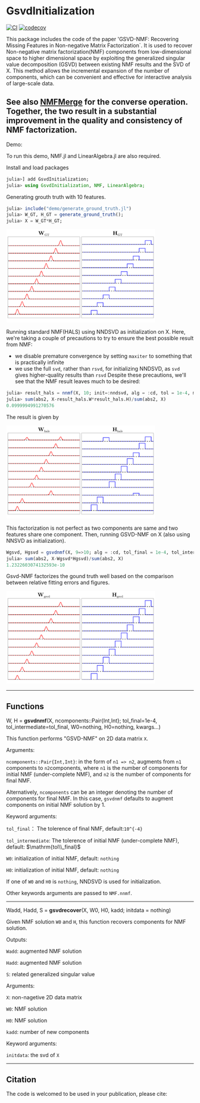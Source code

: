 # GsvdInitialization

[![CI](https://github.com/HolyLab/GsvdInitialization.jl/actions/workflows/CI.yml/badge.svg)](https://github.com/HolyLab/GsvdInitialization.jl/actions/workflows/CI.yml)
[![codecov](https://codecov.io/gh/HolyLab/GsvdInitialization.jl/graph/badge.svg?token=LxqRCsZIvn)](https://codecov.io/gh/HolyLab/GsvdInitialization.jl)

This package includes the code of the paper 'GSVD-NMF: Recovering Missing Features in
Non-negative Matrix Factorization`. 
It is used to recover Non-negative matrix factorization(NMF) components from low-dimensional space to higher dimensional space by exploiting the generalized singular value decomposition (GSVD) between existing NMF results and the SVD of X.
This method allows the incremental expansion of the number of components, which can be convenient and effective for interactive analysis of large-scale data.

See also [NMFMerge](https://github.com/HolyLab/NMFMerge.jl) for the converse operation. Together, the two result in a substantial improvement in the quality and consistency of NMF factorization.
---------------------------

Demo:

To run this demo, NMF.jl and LinearAlgebra.jl are also required.

Install and load packages
```julia
julia>] add GsvdInitialization;
julia> using GsvdInitialization, NMF, LinearAlgebra;
```

Generating grouth truth with 10 features.

```julia
julia> include("demo/generate_ground_truth.jl")
julia> W_GT, H_GT = generate_ground_truth();
julia> X = W_GT*H_GT;
```

<img src="demo/GroundTruth.png" alt="Sample Figure" width="400"/>

Running standard NMF(HALS) using NNDSVD as initialization on X. Here, we're taking a couple of precautions to try to ensure the best possible result from NMF:
- we disable premature convergence by setting `maxiter` to something that is practically infinite
- we use the full `svd`, rather than `rsvd`, for initializing NNDSVD, as `svd` gives higher-quality results than `rsvd`
Despite these precautions, we'll see that the NMF result leaves much to be desired:

```julia
julia> result_hals = nnmf(X, 10; init=:nndsvd, alg = :cd, tol = 1e-4, maxiter=10^12, initdata = svd(X));
julia> sum(abs2, X-result_hals.W*result_hals.H)/sum(abs2, X)
0.0999994991270576
```
The result is given by

<img src="demo/ResultHals.png" alt="Sample Figure" width="400"/>

This factorization is not perfect as two components are same and two features share one component.
Then, running GSVD-NMF on X (also using NNSVD as initialization).

```julia
Wgsvd, Hgsvd = gsvdnmf(X, 9=>10; alg = :cd, tol_final = 1e-4, tol_intermediate = 1e-2, maxiter = 10^12);
julia> sum(abs2, X-Wgsvd*Hgsvd)/sum(abs2, X)
1.2322603074132593e-10
```

Gsvd-NMF factorizes the gound truth well based on the comparison between relative fitting errors and figures.


<img src="demo/ResultGsvdNMF.png" alt="Sample Figure" width="400"/>


---------------------------

## Functions

W, H = **gsvdnmf**(X, ncomponents::Pair{Int,Int}; tol_final=1e-4, tol_intermediate=tol_final, W0=nothing, H0=nothing, kwargs...)

This function performs "GSVD-NMF" on 2D data matrix ``X``.

Arguments:

``ncomponents::Pair{Int,Int}``: in the form of ``n1 => n2``, augments from ``n1`` components to ``n2``components, where ``n1`` is the number of components for initial NMF (under-complete NMF), and ``n2`` is the number of components for final NMF.

Alternatively, ``ncomponents`` can be an integer denoting the number of components for final NMF. 
In this case, ``gsvdnmf`` defaults to augment components on initial NMF solution by 1.

Keyword arguments:

``tol_final``： The tolerence of final NMF, default:``10^{-4}``

``tol_intermediate``: The tolerence of initial NMF (under-complete NMF), default: $\mathrm{tol\\_final}$

``W0``: initialization of initial NMF, default: ``nothing``

``H0``: initialization of initial NMF, default: ``nothing``

If one of ``W0`` and ``H0`` is ``nothing``, NNDSVD is used for initialization.

Other keywords arguments are passed to ``NMF.nnmf``.

-----

Wadd, Hadd, S = **gsvdrecover**(X, W0, H0, kadd; initdata = nothing)

Given NMF solution ``W0`` and ``H``, this function recovers components for NMF solution. 

Outputs:

``Wadd``: augmented NMF solution

``Hadd``: augmented NMF solution

``S``: related generalized singular value

Arguments:

``X``: non-nagetive 2D data matrix

``W0``: NMF solution

``H0``: NMF solution

``kadd``: number of new components

Keyword arguments:

``initdata``: the svd of ``X``

-----

## Citation
The code is welcomed to be used in your publication, please cite:






